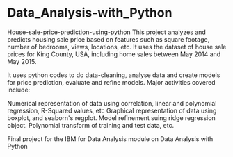 # Data_Analysis-with_Python

House-sale-price-prediction-using-python
This project analyzes and predicts housing sale price based on features such as square footage, number of bedrooms, views, locations, etc. It uses the dataset of house sale prices for King County, USA, including home sales between May 2014 and May 2015.

It uses python codes to do data-cleaning, analyse data and create models for price prediction, evaluate and refine models. Major activities covered include:

Numerical representation of data using correlation, linear and polynomial regression, R-Squared values, etc
Graphical representation of data using boxplot, and seaborn's regplot.
Model refinement suing ridge regression object.
Polynomial transform of training and test data, etc.

Final project for the IBM for Data Analysis module on Data Analysis with Python
